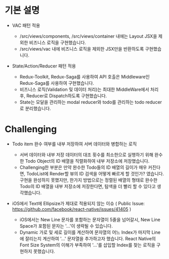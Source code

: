 # 기본 설명

- VAC 패턴 적용
   - /src/views/components, /src/views/container 내에는 Layout JSX을 제외한 비즈니스 로직을 구현했습니다.
   - /src/views/vac 내에 비즈니스 로직을 제외한 JSX만을 반환하도록 구현했습니다.

- State/Action/Reducer 패턴 적용
   - Redux-Toolkit, Redux-Saga를 사용하여 API 호출은 Middleware인 Redux-Saga를 사용하여 구현했습니다.
   - 비즈니스 로직(Validation 및 데이터 처리)는 최대한 MiddleWare에서 처리 후, Reducer로 Dispatch하도록 구현했습니다.
   - State는 모달을 관리하는 modal reducer와 todo를 관리하는 todo reducer로 분리했습니다.


# Challenging

- Todo item 완수 여부를 내부 저장하여 서버 데이터와 병합하는 로직
   - 서버 데이터와 내부 저장 데이터의 대조 횟수를 최소한으로 실행하기 위해 완수한 Todo Object의 ID 배열을 직렬화하여 내부 저장소에 저장했습니다.
   - Challenging한 부분은 만약 완수한 Todo들의 ID 배열의 길이가 매우 커진다면, TodoList에 Render할 뷰의 ID 검색을 어떻게 빠르게 할 것인가? 였습니다. 구현을 완성하지 못했지만, 한가지 방법으로는 정렬된 배열의 형태로 완수한 Todo의 ID 배열을 내부 저장소에 저장한다면, 탐색을 더 빨리 할 수 있다고 생각했습니다.

- iOS에서 Text에 Ellipsize가 제대로 적용되지 않는 이슈 ( Public Issue: https://github.com/facebook/react-native/issues/41405 )
   - iOS에서는 New Line 문자를 포함하는 문자열이 5줄을 넘어갈시, New Line Space가 포함된 문자는 '...'이 생략될 수 있습니다.
   - Dynamic 가로 및 세로 길이를 계산하여 문자열의 어느 Index가 마지막 Line에 잘리는지 계산하여 '...' 문자열을 추가하고자 했습니다. React Native의 Font Size System의 이해가 부족하여 '...'를 삽입할 Index를 찾는 로직을 구현하지 못했습니다. 
